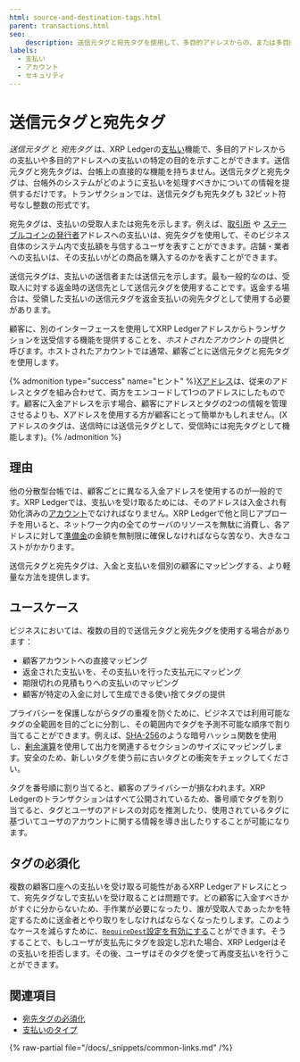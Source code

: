 ```yaml
---
html: source-and-destination-tags.html
parent: transactions.html
seo:
    description: 送信元タグと宛先タグを使用して、多目的アドレスからの、または多目的アドレスへの支払いを行います。
labels:
  - 支払い
  - アカウント
  - セキュリティ
---
```

# 送信元タグと宛先タグ

_送信元タグ_ と _宛先タグ_ は、XRP Ledgerの[支払い](../payment-types/index.md)機能で、多目的アドレスからの支払いや多目的アドレスへの支払いの特定の目的を示すことができます。送信元タグと宛先タグは、台帳上の直接的な機能を持ちません。送信元タグと宛先タグは、台帳外のシステムがどのように支払いを処理すべきかについての情報を提供するだけです。トランザクションでは、送信元タグも宛先タグも 32ビット符号なし整数の形式です。

宛先タグは、支払いの受取人または宛先を示します。例えば、[取引所](../../use-cases/defi/list-xrp-as-an-exchange.md) や [ステーブルコインの発行者](../../use-cases/tokenization/stablecoin-issuer.md)アドレスへの支払いは、宛先タグを使用して、そのビジネス自体のシステム内で支払額を与信するユーザを表すことができます。店舗・業者への支払いは、その支払いがどの商品を購入するのかを表すことができます。

送信元タグは、支払いの送信者または送信元を示します。最も一般的なのは、受取人に対する返金時の送信先として送信元タグを使用することです。返金する場合は、受領した支払いの送信元タグを返金支払いの宛先タグとして使用する必要があります。

顧客に、別のインターフェースを使用してXRP Ledgerアドレスからトランザクションを送受信する機能を提供することを、_ホストされたアカウント_ の提供と呼びます。ホストされたアカウントでは通常、顧客ごとに送信元タグと宛先タグを使用します。

{% admonition type="success" name="ヒント" %}[Xアドレス](https://xrpaddress.info/)は、従来のアドレスとタグを組み合わせて、両方をエンコードして1つのアドレスにしたものです。顧客に入金アドレスを示す場合、顧客にアドレスとタグの2つの情報を管理させるよりも、Xアドレスを使用する方が顧客にとって簡単かもしれません。(Xアドレスのタグは、送信時には送信元タグとして、受信時には宛先タグとして機能します)。{% /admonition %}

## 理由

他の分散型台帳では、顧客ごとに異なる入金アドレスを使用するのが一般的です。XRP Ledgerでは、支払いを受け取るためには、そのアドレスは入金され有効化済みの[アカウント](../accounts/index.md)でなければなりません。XRP Ledgerで他と同じアプローチを用いると、ネットワーク内の全てのサーバのリソースを無駄に消費し、各アドレスに対して[準備金](../accounts/reserves.md)の金額を無制限に確保しなければならな苦なり、大きなコストがかかります。

送信元タグと宛先タグは、入金と支払いを個別の顧客にマッピングする、より軽量な方法を提供します。

## ユースケース

ビジネスにおいては、複数の目的で送信元タグと宛先タグを使用する場合があります：

- 顧客アカウントへの直接マッピング
- 返金された支払いを、その支払いを行った支払元にマッピング
- 期限切れの見積もりへの支払いのマッピング
- 顧客が特定の入金に対して生成できる使い捨てタグの提供

プライバシーを保護しながらタグの重複を防ぐために、ビジネスでは利用可能なタグの全範囲を目的ごとに分割し、その範囲内でタグを予測不可能な順序で割り当てることができます。例えば、[SHA-256](https://ja.wikipedia.org/wiki/SHA-2)のような暗号ハッシュ関数を使用し、[剰余演算](https://ja.wikipedia.org/wiki/剰余演算)を使用して出力を関連するセクションのサイズにマッピングします。安全のため、新しいタグを使う前に古いタグとの衝突をチェックしてください。

タグを番号順に割り当てると、顧客のプライバシーが損なわれます。XRP Ledgerのトランザクションはすべて公開されているため、番号順でタグを割り当てると、タグとユーザのアドレスの対応を推測したり、使用されているタグに基づいてユーザのアカウントに関する情報を導き出したりすることが可能になります。


## タグの必須化

複数の顧客口座への支払いを受け取る可能性があるXRP Ledgerアドレスにとって、宛先タグなしで支払いを受け取ることは問題です。どの顧客に入金すべきかがすぐに分からないため、手作業が必要になったり、誰が受取人であったかを特定するために送金者とやり取りをしなければならなくなったりします。このようなケースを減らすために、[`RequireDest`設定を有効にする](../../tutorials/how-tos/manage-account-settings/require-destination-tags.md)ことができます。そうすることで、もしユーザが支払先にタグを設定し忘れた場合、XRP Ledgerはその支払いを拒否します。その後、ユーザはそのタグを使って再度支払いを行うことができます。


## 関連項目

- [宛先タグの必須化](../../tutorials/how-tos/manage-account-settings/require-destination-tags.md)
- [支払いのタイプ](../payment-types/index.md)

{% raw-partial file="/docs/_snippets/common-links.md" /%}
